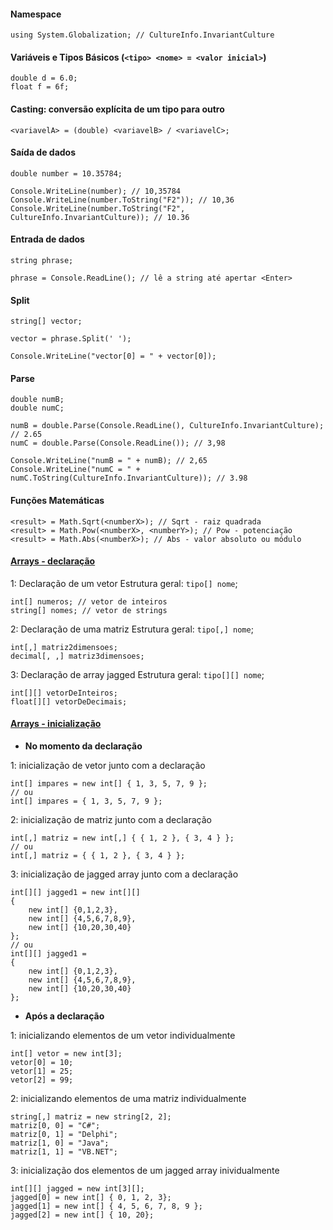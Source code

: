 #### Namespace
```
using System.Globalization; // CultureInfo.InvariantCulture
```

#### Variáveis e Tipos Básicos (`<tipo> <nome> = <valor inicial>`)
```
double d = 6.0;
float f = 6f;
```

#### Casting: conversão explícita de um tipo para outro
```
<variavelA> = (double) <variavelB> / <variavelC>;
```

#### Saída de dados   
```
double number = 10.35784;

Console.WriteLine(number); // 10,35784
Console.WriteLine(number.ToString("F2")); // 10,36
Console.WriteLine(number.ToString("F2", CultureInfo.InvariantCulture)); // 10.36
```

#### Entrada de dados
```
string phrase;

phrase = Console.ReadLine(); // lê a string até apertar <Enter>
```

#### Split
```
string[] vector;

vector = phrase.Split(' ');

Console.WriteLine("vector[0] = " + vector[0]);
```

#### Parse
```
double numB; 
double numC; 

numB = double.Parse(Console.ReadLine(), CultureInfo.InvariantCulture); // 2.65
numC = double.Parse(Console.ReadLine()); // 3,98

Console.WriteLine("numB = " + numB); // 2,65
Console.WriteLine("numC = " + numC.ToString(CultureInfo.InvariantCulture)); // 3.98
```

#### Funções Matemáticas
```
<result> = Math.Sqrt(<numberX>); // Sqrt - raiz quadrada
<result> = Math.Pow(<numberX>, <numberY>); // Pow - potenciação
<result> = Math.Abs(<numberX>); // Abs - valor absoluto ou módulo
```

#### [Arrays - declaração](http://www.linhadecodigo.com.br/artigo/3444/arrays-em-csharp-teoria-e-pratica.aspx)
1: Declaração de um vetor
Estrutura geral: `tipo[] nome`;
```
int[] numeros; // vetor de inteiros
string[] nomes; // vetor de strings
```
2: Declaração de uma matriz
Estrutura geral: `tipo[,] nome`;
```
int[,] matriz2dimensoes;
decimal[, ,] matriz3dimensoes;
```
3: Declaração de array jagged
Estrutura geral: `tipo[][] nome`;
```
int[][] vetorDeInteiros;
float[][] vetorDeDecimais;
```

#### [Arrays - inicialização](http://www.linhadecodigo.com.br/artigo/3444/arrays-em-csharp-teoria-e-pratica.aspx)
- **No momento da declaração**

1: inicialização de vetor junto com a declaração
```
int[] impares = new int[] { 1, 3, 5, 7, 9 };
// ou
int[] impares = { 1, 3, 5, 7, 9 };
```
2: inicialização de matriz junto com a declaração
```
int[,] matriz = new int[,] { { 1, 2 }, { 3, 4 } };
// ou
int[,] matriz = { { 1, 2 }, { 3, 4 } };
```
3: inicialização de jagged array junto com a declaração
```
int[][] jagged1 = new int[][] 
{
    new int[] {0,1,2,3},
    new int[] {4,5,6,7,8,9},
    new int[] {10,20,30,40}
};
// ou
int[][] jagged1 = 
{
    new int[] {0,1,2,3},
    new int[] {4,5,6,7,8,9},
    new int[] {10,20,30,40}
};
```

- **Após a declaração**

1: inicializando elementos de um vetor individualmente
```
int[] vetor = new int[3];
vetor[0] = 10;
vetor[1] = 25;
vetor[2] = 99;
```
2: inicializando elementos de uma matriz individualmente
```
string[,] matriz = new string[2, 2];
matriz[0, 0] = "C#";
matriz[0, 1] = "Delphi";
matriz[1, 0] = "Java";
matriz[1, 1] = "VB.NET";
```
3: inicialização dos elementos de um jagged array inividualmente
```
int[][] jagged = new int[3][];
jagged[0] = new int[] { 0, 1, 2, 3};
jagged[1] = new int[] { 4, 5, 6, 7, 8, 9 };
jagged[2] = new int[] { 10, 20};
```
